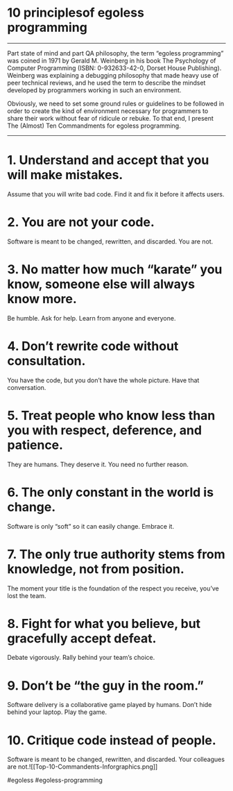 # 10 principlesof egoless programming
***
Part state of mind and part QA philosophy, the term “egoless programming” was coined in 1971 by Gerald M. Weinberg in his book The Psychology of Computer Programming (ISBN: 0-932633-42-0, Dorset House Publishing). Weinberg was explaining a debugging philosophy that made heavy use of peer technical reviews, and he used the term to describe the mindset developed by programmers working in such an environment.

Obviously, we need to set some ground rules or guidelines to be followed in order to create the kind of environment necessary for programmers to share their work without fear of ridicule or rebuke. To that end, I present The (Almost) Ten Commandments for egoless programming.
***

# 1. Understand and accept that you will make mistakes.

Assume that you will write bad code. Find it and fix it before it affects users.

# 2. You are not your code.

Software is meant to be changed, rewritten, and discarded. You are not.

# 3. No matter how much “karate” you know, someone else will always know more.

Be humble. Ask for help. Learn from anyone and everyone.

# 4. Don’t rewrite code without consultation.

You have the code, but you don’t have the whole picture. Have that conversation.

# 5. Treat people who know less than you with respect, deference, and patience.

They are humans. They deserve it. You need no further reason.

# 6. The only constant in the world is change.

Software is only “soft” so it can easily change. Embrace it.

# 7. The only true authority stems from knowledge, not from position.

The moment your title is the foundation of the respect you receive, you’ve lost the team.

# 8. Fight for what you believe, but gracefully accept defeat.

Debate vigorously. Rally behind your team’s choice.

# 9. Don’t be “the guy in the room.”

Software delivery is a collaborative game played by humans. Don’t hide behind your laptop. Play the game.

# 10. Critique code instead of people.

Software is meant to be changed, rewritten, and discarded. Your colleagues are not.![[Top-10-Commandents-Inforgraphics.png]]

#egoless #egoless-programming